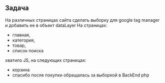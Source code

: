 ## Задача
На различных страницах сайта сделать выборку для google tag manager
и добавить ее в объект dataLayer
На страницах:
- главная, 
- категория,
- товар,
- список поиска

хватило JS, на следующих страницах:
- корзина
- спасибо после покупки
обращалась за выборкой в BackEnd php
